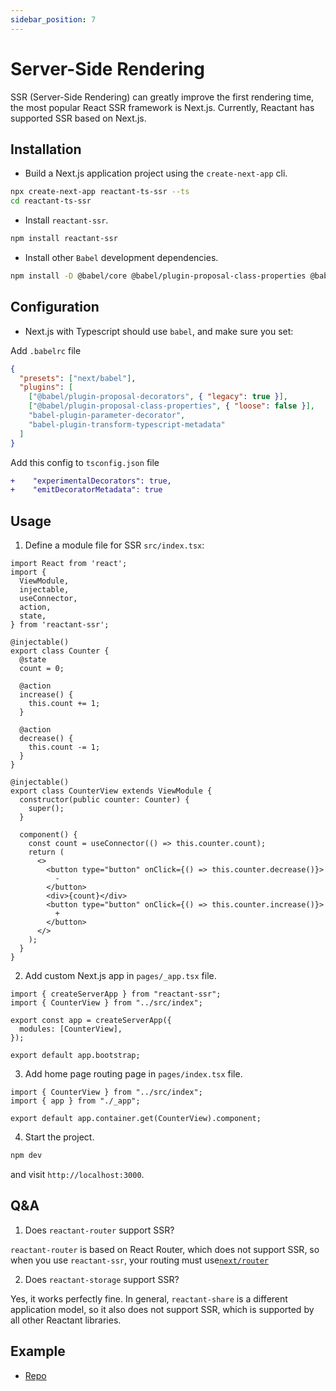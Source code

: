 ```yaml
---
sidebar_position: 7
---
```


# Server-Side Rendering

SSR (Server-Side Rendering) can greatly improve the first rendering time, the most popular React SSR framework is Next.js. Currently, Reactant has supported SSR based on Next.js.

## Installation

- Build a Next.js application project using the `create-next-app` cli.

```bash
npx create-next-app reactant-ts-ssr --ts
cd reactant-ts-ssr
```

- Install `reactant-ssr`.

```bash npm2yarn
npm install reactant-ssr
```

- Install other `Babel` development dependencies.

```bash npm2yarn
npm install -D @babel/core @babel/plugin-proposal-class-properties @babel/plugin-proposal-decorators babel-plugin-parameter-decorator babel-plugin-transform-typescript-metadata
```

## Configuration

- Next.js with Typescript should use `babel`, and make sure you set:

Add `.babelrc` file

```json
{
  "presets": ["next/babel"],
  "plugins": [
    ["@babel/plugin-proposal-decorators", { "legacy": true }],
    ["@babel/plugin-proposal-class-properties", { "loose": false }],
    "babel-plugin-parameter-decorator",
    "babel-plugin-transform-typescript-metadata"
  ]
}
```

Add this config to `tsconfig.json` file

```diff
+    "experimentalDecorators": true,
+    "emitDecoratorMetadata": true
```

## Usage

1. Define a module file for SSR `src/index.tsx`:

```tsx
import React from 'react';
import {
  ViewModule,
  injectable,
  useConnector,
  action,
  state,
} from 'reactant-ssr';

@injectable()
export class Counter {
  @state
  count = 0;

  @action
  increase() {
    this.count += 1;
  }

  @action
  decrease() {
    this.count -= 1;
  }
}

@injectable()
export class CounterView extends ViewModule {
  constructor(public counter: Counter) {
    super();
  }

  component() {
    const count = useConnector(() => this.counter.count);
    return (
      <>
        <button type="button" onClick={() => this.counter.decrease()}>
          -
        </button>
        <div>{count}</div>
        <button type="button" onClick={() => this.counter.increase()}>
          +
        </button>
      </>
    );
  }
}
```

2. Add custom Next.js app in `pages/_app.tsx` file.

```tsx
import { createServerApp } from "reactant-ssr";
import { CounterView } from "../src/index";

export const app = createServerApp({
  modules: [CounterView],
});

export default app.bootstrap;
```

3. Add home page routing page in `pages/index.tsx` file.

```tsx
import { CounterView } from "../src/index";
import { app } from "./_app";

export default app.container.get(CounterView).component;
```

4. Start the project.

```bash npm2yarn
npm dev
```

and visit `http://localhost:3000`.

## Q&A

1. Does `reactant-router` support SSR?

`reactant-router` is based on React Router, which does not support SSR, so when you use `reactant-ssr`, your routing must use[`next/router`](https://nextjs.org/docs/api-reference/next/router)

2. Does `reactant-storage` support SSR?

Yes, it works perfectly fine. In general, `reactant-share` is a different application model, so it also does not support SSR, which is supported by all other Reactant libraries.

## Example

- [Repo](https://github.com/unadlib/reactant-examples/tree/master/server/server-side-rendering)
